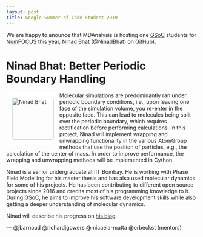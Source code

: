 ```yaml
---
layout: post
title: Google Summer of Code Student 2019
---
```


We are happy to anounce that MDAnalysis is hosting one [GSoC][gsoc]
students for [NumFOCUS][numfocus] this year, [Ninad Bhat][ninad-gsoc] (@NinadBhat) on GitHub).

# Ninad Bhat: Better Periodic Boundary Handling

<img
src="https://ninadbhat.github.io/images/profile.png"
title="NinadBhat Suhane" alt="Ninad Bhat"
style="float: left; width: 110px; height: 110px; border-radius: 20px; border: 15px solid white" />

Molecular simulations are predominantly ran under periodic boundary
conditions, i.e., upon leaving one face of the simulation volume, you
re-enter in the opposite face. This can lead to molecules being split
over the periodic boundary, which requires rectification before
performing calculations. In this project, Ninad will implement
wrapping and unwrapping functionality in the various AtomGroup methods
that use the position of particles, e.g., the calculation of the
center of mass. In order to improve performance, the wrapping and
unwrapping methods will be implemented in Cython.


Ninad is a senior undergraduate at IIT Bombay. He is working with
Phase Field Modelling for his master thesis and has also used
molecular dynamics for some of his projects. He has been contributing
to different open source projects since 2016 and credits most of his
programming knowledge to it. During GSoC, he aims to improve his
software development skills while also getting a deeper understanding
of molecular dynamics.


Ninad will describe his progress on [his blog][ninad-blog].

— @jbarnoud @richardjgowers @micaela-matta @orbeckst (mentors)

[gsoc]: https://summerofcode.withgoogle.com
[numfocus]: https://www.numfocus.org/
[ninad-gsoc]: https://summerofcode.withgoogle.com/projects/#5319625758212096
[ninad-blog]: https://ninadbhat.github.io/
